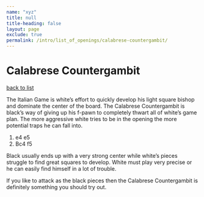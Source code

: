 ```yaml
---
name: "xyz"
title: null
title-heading: false
layout: page
exclude: true
permalink: /intro/list_of_openings/calabrese-countergambit/
---
```


# Calabrese Countergambit

[back to list](../../list_of_openings)



The Italian Game is white’s effort to quickly develop his light square bishop and dominate the center of the board. The Calabrese Countergambit is black’s way of giving up his f-pawn to completely thwart all of white’s game plan. The more aggressive white tries to be in the opening the more potential traps he can fall into.

1. e4 e5
2. Bc4 f5

Black usually ends up with a very strong center while white’s pieces struggle to find great squares to develop. White must play very precise or he can easily find himself in a lot of trouble.

If you like to attack as the black pieces then the Calabrese Countergambit is definitely something you should try out.





